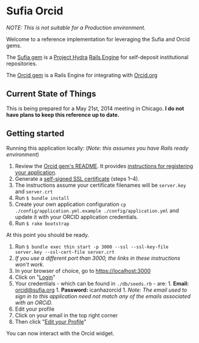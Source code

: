# Sufia Orcid

*NOTE: This is not suitable for a Production environment.*

Welcome to a reference implementation for leveraging the Sufia and Orcid gems.

The [Sufia gem](https://github.com/projecthydra/sufia) is a [Project Hydra](https://projecthydra.org) [Rails Engine](http://edgeguides.rubyonrails.org/engines.html) for self-deposit institutional repositories.

The [Orcid gem](https://github.com/projecthydra-labs/orcid) is a Rails Engine for integrating with [Orcid.org](https://orcid.org)

## Current State of Things

This is being prepared for a May 21st, 2014 meeting in Chicago.
**I do not have plans to keep this reference up to date.**

## Getting started

Running this application locally: (*Note: this assumes you have Rails ready environment*)

1. Review the [Orcid gem's README](https://github.com/projecthydra-labs/orcid/blob/master/README.md).
It provides [instructions for registering your application](https://github.com/projecthydra-labs/orcid/blob/master/README.md#registering-for-an-orcid-application-profile).
1. Generate a [self-signed SSL certificate](http://www.akadia.com/services/ssh_test_certificate.html) (steps 1–4).
  1. The instructions assume your certificate filenames will be `server.key` and `server.crt`
1. Run `$ bundle install`
1. Create your own application configuration `cp ./config/application.yml.example ./config/application.yml` and update it with your ORCID application credentials.
1. Run `$ rake bootstrap`

At this point you should be ready.

1. Run `$ bundle exec thin start -p 3000 --ssl --ssl-key-file server.key --ssl-cert-file server.crt`
  1. *If you use a different port than 3000, the links in these instructions won't work.*
1. In your browser of choice, go to [https://localhost:3000](https://localhost:3000)
1. Click on "[Login](https://localhost:3000/users/sign_in)"
  1. Your credentials - which can be found in `./db/seeds.rb` - are:
    1. **Email:** orcid@sufia.org
    1. **Password:** icanhazorcid
    1. *Note: The email used to sign in to this application need not match any of the emails associated with an ORCiD.*
1. Edit your profile
  1. Click on your email in the top right corner
  1. Then click "[Edit your Profile](https://localhost:3000/users/orcid@sufia-dot-org/edit)"

You can now interact with the Orcid widget.
